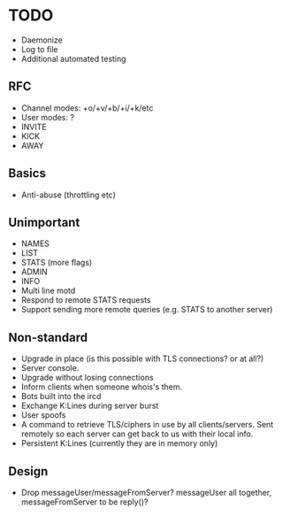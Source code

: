 # TODO
  * Daemonize
  * Log to file
  * Additional automated testing


## RFC
  * Channel modes: +o/+v/+b/+i/+k/etc
  * User modes: ?
  * INVITE
  * KICK
  * AWAY


## Basics
  * Anti-abuse (throttling etc)


## Unimportant
  * NAMES
  * LIST
  * STATS (more flags)
  * ADMIN
  * INFO
  * Multi line motd
  * Respond to remote STATS requests
  * Support sending more remote queries (e.g. STATS to another server)


## Non-standard
  * Upgrade in place (is this possible with TLS connections? or at all?)
  * Server console.
  * Upgrade without losing connections
  * Inform clients when someone whois's them.
  * Bots built into the ircd
  * Exchange K:Lines during server burst
  * User spoofs
  * A command to retrieve TLS/ciphers in use by all clients/servers. Sent
    remotely so each server can get back to us with their local info.
  * Persistent K:Lines (currently they are in memory only)


## Design
  * Drop messageUser/messageFromServer? messageUser all together,
    messageFromServer to be reply()?
